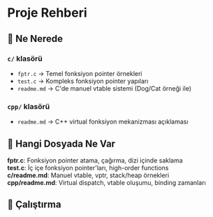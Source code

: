 # Proje Rehberi

## 📁 Ne Nerede

### `c/` klasörü
- `fptr.c` → Temel fonksiyon pointer örnekleri
- `test.c` → Kompleks fonksiyon pointer yapıları  
- `readme.md` → C'de manuel vtable sistemi (Dog/Cat örneği ile)

### `cpp/` klasörü
- `readme.md` → C++ virtual fonksiyon mekanizması açıklaması

## 🎯 Hangi Dosyada Ne Var

**fptr.c**: Fonksiyon pointer atama, çağırma, dizi içinde saklama  
**test.c**: İç içe fonksiyon pointer'ları, high-order functions  
**c/readme.md**: Manuel vtable, vptr, stack/heap örnekleri  
**cpp/readme.md**: Virtual dispatch, vtable oluşumu, binding zamanları  

## 🔧 Çalıştırma
